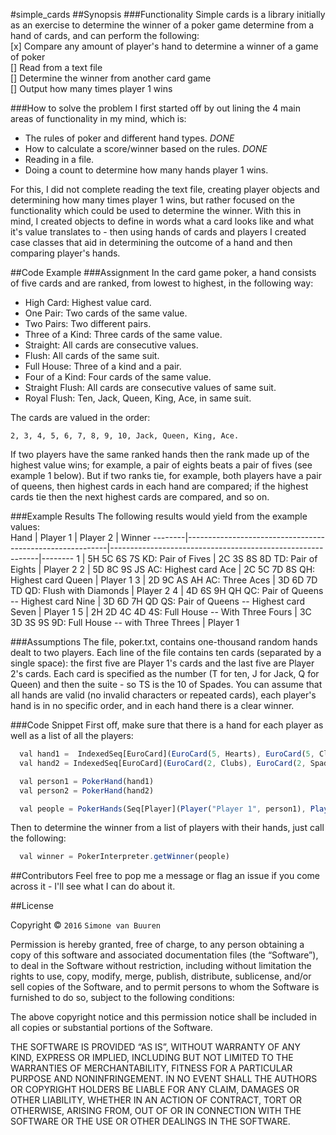 #simple_cards
##Synopsis
###Functionality
Simple cards is a library initially as an exercise to determine the winner of a poker game determine from a hand of cards, and can perform the following:
<br>
[x] Compare any amount of player's hand to determine a winner of a game of poker
<br>
[] Read from a text file
<br>
[] Determine the winner from another card game
<br>
[] Output how many times player 1 wins

###How to solve the problem
I first started off by out lining the 4 main areas of functionality in my mind, which is:
 - The rules of poker and different hand types. *DONE*
 - How to calculate a score/winner based on the rules. *DONE*
 - Reading in a file.
 - Doing a count to determine how many hands player 1 wins.
 
For this, I did not complete reading the text file, creating player objects and determining how many times player 1 wins, but rather focused on the functionality which could be used to determine the winner.
With this in mind, I created objects to define in words what a card looks like and what it's value translates to - then using hands of cards and players I created case classes that aid in determining the outcome of a hand and then comparing player's hands.

##Code Example
###Assignment
In the card game poker, a hand consists of five cards and are ranked, from lowest to highest, in the following way:

- High Card: Highest value card.
- One Pair: Two cards of the same value.
- Two Pairs: Two different pairs.
- Three of a Kind: Three cards of the same value.
- Straight: All cards are consecutive values.
- Flush: All cards of the same suit.
- Full House: Three of a kind and a pair.
- Four of a Kind: Four cards of the same value.
- Straight Flush: All cards are consecutive values of same suit.
- Royal Flush: Ten, Jack, Queen, King, Ace, in same suit.

The cards are valued in the order:
```
2, 3, 4, 5, 6, 7, 8, 9, 10, Jack, Queen, King, Ace.
```
If two players have the same ranked hands then the rank made up of the highest value wins; for example, a pair of eights beats a pair of fives (see example 1 below). But if two ranks tie, for example, both players have a pair of queens, then highest cards in each hand are compared; if the highest cards tie then the next highest cards are compared, and so on.

###Example Results
The following results would yield from the example values:
<br>
 Hand   | Player 1                                                 | Player 2                                                   | Winner 
--------|----------------------------------------------------------|------------------------------------------------------------|--------
  1     |   5H 5C 6S 7S KD: Pair of Fives                          |   2C 3S 8S 8D TD: Pair of Eights                           | Player 2
  2     |   5D 8C 9S JS AC: Highest card Ace                       |   2C 5C 7D 8S QH: Highest card Queen                       | Player 1
  3     |   2D 9C AS AH AC: Three Aces                             |   3D 6D 7D TD QD: Flush with Diamonds                      | Player 2
  4     |   4D 6S 9H QH QC: Pair of Queens --  Highest card Nine   |   3D 6D 7H QD QS: Pair of Queens --  Highest card Seven    | Player 1
  5     |   2H 2D 4C 4D 4S: Full House --  With Three Fours        |   3C 3D 3S 9S 9D: Full House --  with Three Threes         | Player 1


###Assumptions
The file, poker.txt, contains one-thousand random hands dealt to two players. Each line of the file contains ten cards (separated by a single space): the first five are Player 1's cards and the last five are Player 2's cards. Each card is specified as the number (T for ten, J for Jack, Q for Queen) and then the suite - so TS is the 10 of Spades.
You can assume that all hands are valid (no invalid characters or repeated cards), each player's hand is in no specific order, and in each hand there is a clear winner.

###Code Snippet
First off, make sure that there is a hand for each player as well as a list of all the players:
```javascript
  val hand1 =  IndexedSeq[EuroCard](EuroCard(5, Hearts), EuroCard(5, Clubs), EuroCard(6, Spades), EuroCard(7, Spades), EuroCard(13, Diamonds))
  val hand2 = IndexedSeq[EuroCard](EuroCard(2, Clubs), EuroCard(2, Spades), EuroCard(8, Spades), EuroCard(8, Diamonds), EuroCard(10, Diamonds))

  val person1 = PokerHand(hand1)
  val person2 = PokerHand(hand2)

  val people = PokerHands(Seq[Player](Player("Player 1", person1), Player("Player 2", person2)))
```

Then to determine the winner from a list of players with their hands, just call the following:
```javascript
  val winner = PokerInterpreter.getWinner(people)
```


##Contributors
Feel free to pop me a message or flag an issue if you come across it - I'll see what I can do about it.

##License

Copyright © `2016` `Simone van Buuren`

Permission is hereby granted, free of charge, to any person
obtaining a copy of this software and associated documentation
files (the “Software”), to deal in the Software without
restriction, including without limitation the rights to use,
copy, modify, merge, publish, distribute, sublicense, and/or sell
copies of the Software, and to permit persons to whom the
Software is furnished to do so, subject to the following
conditions:

The above copyright notice and this permission notice shall be
included in all copies or substantial portions of the Software.

THE SOFTWARE IS PROVIDED “AS IS”, WITHOUT WARRANTY OF ANY KIND,
EXPRESS OR IMPLIED, INCLUDING BUT NOT LIMITED TO THE WARRANTIES
OF MERCHANTABILITY, FITNESS FOR A PARTICULAR PURPOSE AND
NONINFRINGEMENT. IN NO EVENT SHALL THE AUTHORS OR COPYRIGHT
HOLDERS BE LIABLE FOR ANY CLAIM, DAMAGES OR OTHER LIABILITY,
WHETHER IN AN ACTION OF CONTRACT, TORT OR OTHERWISE, ARISING
FROM, OUT OF OR IN CONNECTION WITH THE SOFTWARE OR THE USE OR
OTHER DEALINGS IN THE SOFTWARE.
